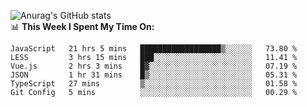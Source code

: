 
![Anurag's GitHub stats](https://github-readme-stats.vercel.app/api?username=supergczh&show_icons=true&theme=radical)
<br />
📊 **This Week I Spent My Time On:**

<!--START_SECTION:waka-->

```text
JavaScript   21 hrs 5 mins   ██████████████████▒░░░░░░   73.80 %
LESS         3 hrs 15 mins   ███░░░░░░░░░░░░░░░░░░░░░░   11.41 %
Vue.js       2 hrs 3 mins    █▓░░░░░░░░░░░░░░░░░░░░░░░   07.19 %
JSON         1 hr 31 mins    █▒░░░░░░░░░░░░░░░░░░░░░░░   05.31 %
TypeScript   27 mins         ▒░░░░░░░░░░░░░░░░░░░░░░░░   01.58 %
Git Config   5 mins          ░░░░░░░░░░░░░░░░░░░░░░░░░   00.29 %
```

<!--END_SECTION:waka-->
